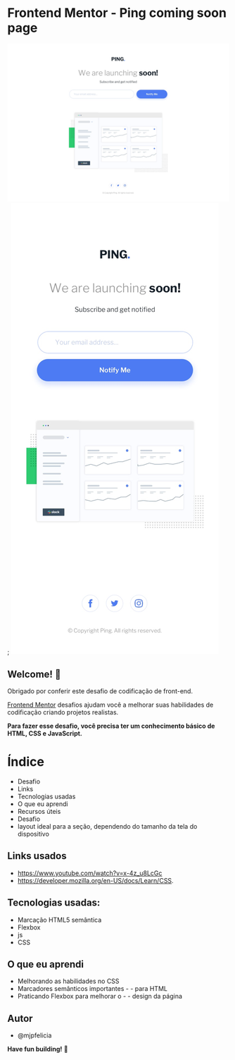 # Frontend Mentor - Ping coming soon page

![Design preview for the Ping coming soon page coding challenge](./design/desktop-design.jpg);
![Design preview for the Ping coming soon page coding challenge](./design/mobile-design.jpg)


## Welcome! 👋

Obrigado por conferir este desafio de codificação de front-end.

[Frontend Mentor](https://www.frontendmentor.io/dashboard) desafios ajudam você a melhorar suas habilidades de codificação criando projetos realistas.

**Para fazer esse desafio, você precisa ter um conhecimento básico de HTML, CSS e JavaScript.**

# Índice
- Desafio
- Links
- Tecnologias usadas
- O que eu aprendi
- Recursos úteis
- Desafio
- layout ideal para a seção, dependendo do tamanho da tela do dispositivo

## Links usados
- https://www.youtube.com/watch?v=x-4z_u8LcGc
- https://developer.mozilla.org/en-US/docs/Learn/CSS.

## Tecnologias usadas:
- Marcação HTML5 semântica
- Flexbox
- js
- CSS

## O que eu aprendi
- Melhorando as habilidades no CSS
- Marcadores semânticos importantes - - para HTML
- Praticando Flexbox para melhorar o - - design da página

## Autor
- @mjpfelicia

**Have fun building!** 🚀
